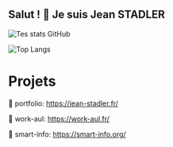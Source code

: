 ## Salut ! 👋 Je suis Jean STADLER

![Tes stats GitHub](https://github-readme-stats.vercel.app/api?username=jeanstadler&hide_rank=true&hide=issues,contribs,prs,stars&theme=tokyonight)


![Top Langs](https://github-readme-stats.vercel.app/api/top-langs/?username=jeanstadler&theme=tokyonight)

# Projets

🎨 portfolio: https://jean-stadler.fr/

💼 work-aul: https://work-aul.fr/

📱 smart-info: https://smart-info.org/
